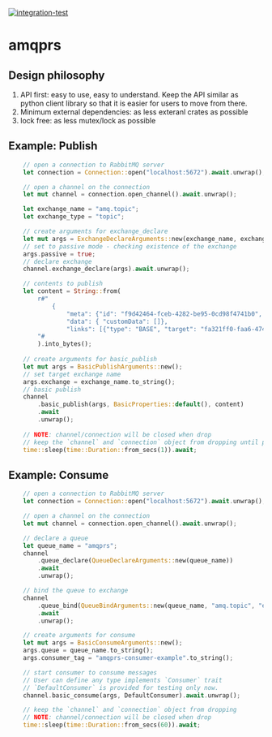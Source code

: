 [![integration-test](https://github.com/gftea/amqprs/actions/workflows/rust.yml/badge.svg)](https://github.com/gftea/amqprs/actions/workflows/rust.yml)

# amqprs

## Design philosophy
1. API first: easy to use, easy to understand. Keep the API similar as python client library so that it is easier for users to move from there.
2. Minimum external dependencies: as less exteranl crates as possible
3. lock free: as less mutex/lock as possible


## Example: Publish
```rust
    // open a connection to RabbitMQ server
    let connection = Connection::open("localhost:5672").await.unwrap();

    // open a channel on the connection
    let mut channel = connection.open_channel().await.unwrap();

    let exchange_name = "amq.topic";
    let exchange_type = "topic";

    // create arguments for exchange_declare
    let mut args = ExchangeDeclareArguments::new(exchange_name, exchange_type);
    // set to passive mode - checking existence of the exchange
    args.passive = true;
    // declare exchange 
    channel.exchange_declare(args).await.unwrap();

    // contents to publish 
    let content = String::from(
        r#"
            {
                "meta": {"id": "f9d42464-fceb-4282-be95-0cd98f4741b0", "type": "PublishTester", "version": "4.0.0", "time": 1640035100149},
                "data": { "customData": []}, 
                "links": [{"type": "BASE", "target": "fa321ff0-faa6-474e-aa1d-45edf8c99896"}]}
        "#
        ).into_bytes();
    
    // create arguments for basic_publish
    let mut args = BasicPublishArguments::new();
    // set target exchange name 
    args.exchange = exchange_name.to_string();
    // basic publish
    channel
        .basic_publish(args, BasicProperties::default(), content)
        .await
        .unwrap();
    
    // NOTE: channel/connection will be closed when drop
    // keep the `channel` and `connection` object from dropping until publish is done
    time::sleep(time::Duration::from_secs(1)).await;
```


## Example: Consume
```rust
    // open a connection to RabbitMQ server
    let connection = Connection::open("localhost:5672").await.unwrap();

    // open a channel on the connection
    let mut channel = connection.open_channel().await.unwrap();

    // declare a queue
    let queue_name = "amqprs";
    channel
        .queue_declare(QueueDeclareArguments::new(queue_name))
        .await
        .unwrap();

    // bind the queue to exchange
    channel
        .queue_bind(QueueBindArguments::new(queue_name, "amq.topic", "eiffel.#"))
        .await
        .unwrap();

    // create arguments for consume
    let mut args = BasicConsumeArguments::new();
    args.queue = queue_name.to_string();
    args.consumer_tag = "amqprs-consumer-example".to_string();

    // start consumer to consume messages
    // User can define any type implements `Consumer` trait
    // `DefaultConsumer` is provided for testing only now.
    channel.basic_consume(args, DefaultConsumer).await.unwrap();

    // keep the `channel` and `connection` object from dropping
    // NOTE: channel/connection will be closed when drop
    time::sleep(time::Duration::from_secs(60)).await;
```